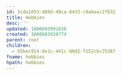 ```yaml
---
id: 5cda1053-d80d-49ca-8433-c0abaac2f632
title: Hobbies
desc: ''
updated: 1606603991038
created: 1606603920774
parent: root
children:
  - b5bec914-8e1c-441c-80d2-f152cbc25367
fname: hobbies
hpath: hobbies
---
```



